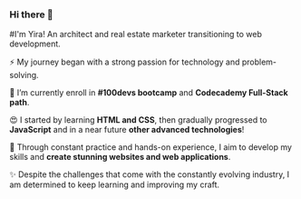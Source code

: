 ### Hi there 👋

#I'm Yira! An architect and real estate marketer transitioning to web development. 

⚡ My journey began with a strong passion for technology and problem-solving.

🌱 I’m currently enroll in **#100devs bootcamp** and **Codecademy Full-Stack path**.

😍 I started by learning **HTML and CSS**, then gradually progressed to **JavaScript** and in a near future **other advanced technologies**!

🔭 Through constant practice and hands-on experience, I aim to develop my skills and **create stunning websites and web applications**.

✨ Despite the challenges that come with the constantly evolving industry, I am determined to keep learning and improving my craft.
